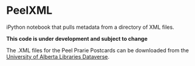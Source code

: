 # PeelXML
iPython notebook that pulls metadata from a directory of XML files.

__This code is under development and subject to change__

The .XML files for the Peel Prarie Postcards can be downloaded from the [University of Alberta Libraries Dataverse](https://dataverse.library.ualberta.ca/dvn/dv/UAL).
